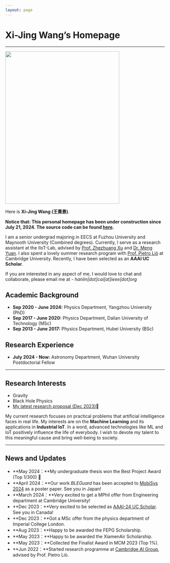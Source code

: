 ```yaml
---
layout: page
---
```


# Xi-Jing Wang’s Homepage

<hr>

<img src="https://wxj-gravity.github.io/caihanlin.png" class="floatpic" width="360" height="480">

Here is **Xi-Jing Wang (王熹景)**.

**Notice that: This personal homepage has been under construction since July 21, 2024. The source code can be found [here](https://github.com/GuangLun2000/GuangLun2000.github.io).**

I am a senior undergrad majoring in EECS at Fuzhou University and Maynooth University (Combined degrees). Currently, I serve as a research assistant at the IIoT-Lab, advised by [Prof. Zhezhuang Xu](https://www.researchgate.net/profile/Zhezhuang-Xu) and [Dr. Meng Yuan](https://www.researchgate.net/profile/Meng-Yuan-4). I also spent a lovely summer research program with [Prof. Pietro Liò](https://www.cl.cam.ac.uk/~pl219/) at Cambridge University. Recently, I have been selected as an **AAAI UC Scholar**.

If you are interested in any aspect of me, I would love to chat and collaborate, please email me at - *hanlin[dot]cai[at]ieee[dot]org*

## Academic Background

- **Sep 2020 - June 2024:** Physics Department, Yangzhou University (PhD)
- **Sep 2017 - June 2020:** Physics Department, Dalian University of Technology (MSc)
- **Sep 2013 - June 2017:** Physics Department, Hubei University (BSc)

## Research Experience

- **July 2024 - Now:** Astronomy Department, Wuhan University
  Postdoctorial Fellow
  
---

## Research Interests

- Gravity
- Black Hole Physics
- [My latest research proposal (Dec 2023)](https://caihanlin.com/file/proposal-2023.pdf)🔗

My current research focuses on practical problems that artificial intelligence faces in real life. My interests are on the **Machine Learning** and its applications in **Industrial IoT**. In a word, advanced technologies like ML and IoT positively influence the life of everybody.  I wish to devote my talent to this meaningful cause and bring well-being to society.

---

## News and Updates

- **May 2024：**My undergraduate thesis won the Best Project Award (Top 1/300) 🎉
- **April 2024：**Our work *BLEGuard* has been accepted to [MobiSys 2024](https://www.sigmobile.org/mobisys/2024/) as a poster paper. See you in Japan!
- **March 2024：**Very excited to get a MPhil offer from Engineering department at Cambridge University!
- **Dec 2023：**Very excited to be selected as [AAAI-24 UC Scholar](https://aaai.org/aaai-conference/undergraduate-consortium-program/). See you in Canada!
- **Dec 2023：**Got a MSc offer from the physics department of Imperial College London.
- **Aug 2023：**Happy to be awarded the FEPG Scholarship.
- **May 2023：**Happy to be awarded the XiamenAir Scholarship.
- **May 2023：**Collected the Finalist Award in MCM 2023 (Top 1%).
- **Jun 2022：**Started research programme at [Cambridge AI Group](https://www.cl.cam.ac.uk/research/ai/), advised by Prof. Pietro Liò.


